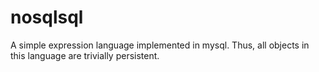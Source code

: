 nosqlsql
========

A simple expression language implemented in mysql. Thus, all objects in this language are trivially persistent.
